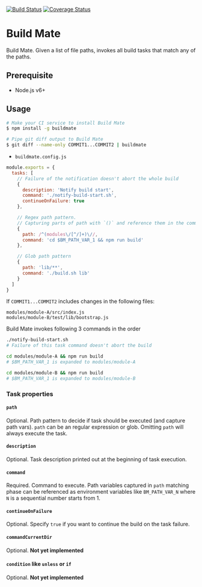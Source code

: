 [![Build Status](https://travis-ci.org/ryu1kn/buildmate.svg?branch=master)](https://travis-ci.org/ryu1kn/buildmate)
[![Coverage Status](https://coveralls.io/repos/github/ryu1kn/buildmate/badge.svg?branch=master)](https://coveralls.io/github/ryu1kn/buildmate?branch=master)

# Build Mate

Build Mate. Given a list of file paths, invokes all build tasks that match any of the paths.

## Prerequisite

* Node.js v6+

## Usage

```sh
# Make your CI service to install Build Mate
$ npm install -g buildmate

# Pipe git diff output to Build Mate
$ git diff --name-only COMMIT1...COMMIT2 | buildmate
```

* `buildmate.config.js`

```js
module.exports = {
  tasks: [
    // Failure of the notification doesn't abort the whole build
    {
      description: 'Notify build start',
      command: './notify-build-start.sh',
      continueOnFailure: true
    },

    // Regex path pattern.
    // Capturing parts of path with `()` and reference them in the command with BM_PATH_VAR_X env variables
    {
      path: /^(modules\/[^/]+)\//,        
      command: 'cd $BM_PATH_VAR_1 && npm run build'
    },

    // Glob path pattern
    {
      path: 'lib/**',
      command: './build.sh lib'
    }
  ]
}
```

If `COMMIT1...COMMIT2` includes changes in the following files:

```
modules/module-A/src/index.js
modules/module-B/test/lib/bootstrap.js
```

Build Mate invokes following 3 commands in the order

```sh
./notify-build-start.sh
# Failure of this task command doesn't abort the build

cd modules/module-A && npm run build
# $BM_PATH_VAR_1 is expanded to modules/module-A

cd modules/module-B && npm run build
# $BM_PATH_VAR_1 is expanded to modules/module-B
```

### Task properties

#### `path`

Optional. Path pattern to decide if task should be executed (and capture path vars).
`path` can be an regular expression or glob. Omitting `path` will always execute the task.

#### `description`

Optional. Task description printed out at the beginning of task execution.

#### `command`

Required. Command to execute. Path variables captured in `path` matching phase can be referenced
as environment variables like `BM_PATH_VAR_N` where `N` is a sequential number starts from 1.

#### `continueOnFailure` 

Optional. Specify `true` if you want to continue the build on the task failure.

#### `commandCurrentDir`

Optional. **Not yet implemented**

#### `condition` like `unless` or `if`

Optional. **Not yet implemented**
